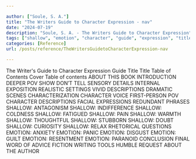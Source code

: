 ```yaml
---

author: ["Soule, S. A."]
title: "The Writers Guide to Character Expression - nav"
date: "2024-07-19"
description: "Soule, S. A. - The Writers Guide to Character Expression"
tags: ["shallow", "emotion", "character", "guide", "expression", "title", "table", "content", "pov", "description", "writer", "cover", "book", "introduction", "deeper", "show", "tell", "sensory", "detail", "internal", "exposition", "realistic", "setting", "vivid", "dramatic"]
categories: [Reference]
url: /posts/reference/TheWritersGuidetoCharacterExpression-nav

---
```



The Writer's Guide to Character Expression
Guide
Title
Title
Table of Contents
Cover
Table of contents
ABOUT THIS BOOK
INTRODUCTION
DEEPER POV
SHOW DON’T TELL
SENSORY DETAILS
INTERNAL EXPOSITION
REALISTIC SETTINGS
VIVID DESCRIPTIONS
DRAMATIC SCENES
CHARACTERIZATION
CHARACTER VOICE
FIRST-PERSON POV
CHARACTER DESCRIPTIONS
FACIAL EXPRESSIONS
REDUNDANT PHRASES
SHALLOW: ANTAGONISM
SHALLOW: INDIFFERENCE
SHALLOW: COLDNESS
SHALLOW: FATIGUED
SHALLOW: PAIN
SHALLOW: WARMTH
SHALLOW: THOUGHTFUL
SHALLOW: STUBBORN
SHALLOW: DOUBT
SHALLOW: CURIOSITY
SHALLOW: RELAX
RHETORICAL QUESTIONS
EMOTION: ANXIETY
EMOTION: PANIC
EMOTION: DISGUST
EMOTION: GUILT
EMOTION: RESENTMENT
EMOTION: PARANOID
CONCLUSION
FINAL WORD OF ADVICE
FICTION WRITING TOOLS
HUMBLE REQUEST
ABOUT THE AUTHOR
